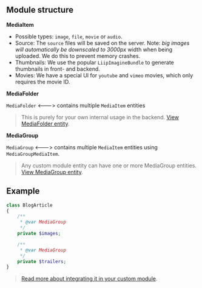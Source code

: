 ## Module structure

**MediaItem**

* Possible types: `image`, `file`, `movie` or `audio`.
* Source: The `source` files will be saved on the server. Note: *big images will automatically be downscaled to 3000px* width when being uploaded. We do this to prevent memory crashes.
* Thumbnails: We use the popular `LiipImagineBundle` to generate thumbnails in front- and backend.
* Movies: We have a special UI for `youtube` and `vimeo` movies, which only requires the movie ID.

**MediaFolder**

`MediaFolder` <---> contains multiple `MediaItem` entities

> This is purely for your own internal usage in the backend. [View MediaFolder entity](https://github.com/forkcms/forkcms/blob/master/src/Backend/Modules/MediaLibrary/Domain/MediaFolder/MediaFolder.php).

**MediaGroup**

`MediaGroup` <---> contains multiple `MediaItem` entities using `MediaGroupMediaItem`.

> Any custom module entity can have one or more MediaGroup entities. [View MediaGroup entity](https://github.com/forkcms/forkcms/blob/master/src/Backend/Modules/MediaLibrary/Domain/MediaGroup/MediaGroup.php).

## Example

```php
class BlogArticle
{
    /**
     * @var MediaGroup
     */
    private $images;

    /**
     * @var MediaGroup
     */
    private $trailers;
}
```
> [Read more about integrating it in your custom module](02.%20integrating%20in%20your%20module.md).
